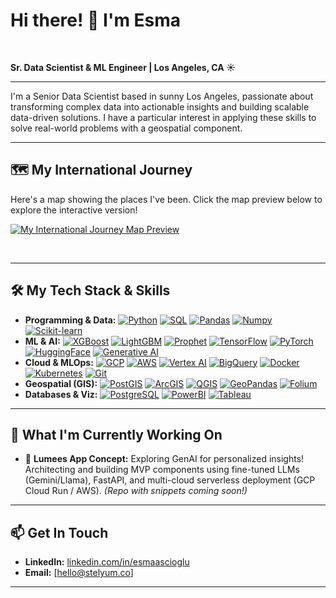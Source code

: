 # Hi there! 👋 I'm Esma

<picture>
  <source media="(prefers-color-scheme: dark)" srcset="[URL_TO_DARK_MODE_BANNER_IMAGE - Optional]">
  <source media="(prefers-color-scheme: light)" srcset="[URL_TO_LIGHT_MODE_BANNER_IMAGE - Optional]">
  </picture>

<br/>

**Sr. Data Scientist & ML Engineer | Los Angeles, CA ☀️**

---

I'm a Senior Data Scientist based in sunny Los Angeles, passionate about transforming complex data into actionable insights and building scalable data-driven solutions. I have a particular interest in applying these skills to solve real-world problems with a geospatial component.

---

## 🗺️ My International Journey

Here's a map showing the places I've been. Click the map preview below to explore the interactive version!

[![My International Journey Map Preview](my_journey_map_preview.png)](my_journey_map.html)


<br/>

---

## 🛠️ My Tech Stack & Skills

* **Programming & Data:**
    [![Python][Python-badge]][Python-url] [![SQL][SQL-badge]][SQL-url] [![Pandas][Pandas-badge]][Pandas-url] [![Numpy][Numpy-badge]][Numpy-url] [![Scikit-learn][Scikit-learn-badge]][Scikit-learn-url]
* **ML & AI:**
    [![XGBoost][XGBoost-badge]][XGBoost-url] [![LightGBM][LightGBM-badge]][LightGBM-url] [![Prophet][Prophet-badge]][Prophet-url] [![TensorFlow][TensorFlow-badge]][TensorFlow-url] [![PyTorch][PyTorch-badge]][PyTorch-url] [![HuggingFace][HuggingFace-badge]][HuggingFace-url] [![Generative AI][GenAI-badge]][GenAI-url]
* **Cloud & MLOps:**
    [![GCP][GCP-badge]][GCP-url] [![AWS][AWS-badge]][AWS-url] [![Vertex AI][VertexAI-badge]][VertexAI-url] [![BigQuery][BigQuery-badge]][BigQuery-url] [![Docker][Docker-badge]][Docker-url] [![Kubernetes][Kubernetes-badge]][Kubernetes-url] [![Git][Git-badge]][Git-url]
* **Geospatial (GIS):**
    [![PostGIS][PostGIS-badge]][PostGIS-url] [![ArcGIS][ArcGIS-badge]][ArcGIS-url] [![QGIS][QGIS-badge]][QGIS-url] [![GeoPandas][GeoPandas-badge]][GeoPandas-url] [![Folium][Folium-badge]][Folium-url]
* **Databases & Viz:**
    [![PostgreSQL][PostgreSQL-badge]][PostgreSQL-url] [![PowerBI][PowerBI-badge]][PowerBI-url] [![Tableau][Tableau-badge]][Tableau-url]

---

## 🔭 What I'm Currently Working On

* 🚀 **Lumees App Concept:** Exploring GenAI for personalized insights! Architecting and building MVP components using fine-tuned LLMs (Gemini/Llama), FastAPI, and multi-cloud serverless deployment (GCP Cloud Run / AWS). *(Repo with snippets coming soon!)*

---

## 📫 Get In Touch

* **LinkedIn:** [linkedin.com/in/esmaascioglu](https://www.linkedin.com/in/esmaascioglu)
* **Email:** [hello@stelyum.co]

---

[Python-badge]: https://img.shields.io/badge/Python-3776AB?style=for-the-badge&logo=python&logoColor=white
[Python-url]: https://www.python.org/
[SQL-badge]: https://img.shields.io/badge/SQL-00758F?style=for-the-badge&logo=sql&logoColor=white
[SQL-url]: https://en.wikipedia.org/wiki/SQL
[Pandas-badge]: https://img.shields.io/badge/Pandas-150458?style=for-the-badge&logo=pandas&logoColor=white
[Pandas-url]: https://pandas.pydata.org/
[Numpy-badge]: https://img.shields.io/badge/Numpy-013243?style=for-the-badge&logo=numpy&logoColor=white
[Numpy-url]: https://numpy.org/
[Scikit-learn-badge]: https://img.shields.io/badge/scikit_learn-F7931E?style=for-the-badge&logo=scikit-learn&logoColor=white
[Scikit-learn-url]: https://scikit-learn.org/stable/
[XGBoost-badge]: https://img.shields.io/badge/XGBoost-8A2BE2?style=for-the-badge&logo=xgboost&logoColor=white
[XGBoost-url]: https://xgboost.ai/
[LightGBM-badge]: https://img.shields.io/badge/LightGBM-00C49F?style=for-the-badge&logo=lightgbm&logoColor=white
[LightGBM-url]: https://lightgbm.readthedocs.io/
[Prophet-badge]: https://img.shields.io/badge/Prophet-007BFF?style=for-the-badge&logo=facebook&logoColor=white
[Prophet-url]: https://facebook.github.io/prophet/
[TensorFlow-badge]: https://img.shields.io/badge/TensorFlow-FF6F00?style=for-the-badge&logo=tensorflow&logoColor=white
[TensorFlow-url]: https://www.tensorflow.org/
[PyTorch-badge]: https://img.shields.io/badge/PyTorch-EE4C2C?style=for-the-badge&logo=pytorch&logoColor=white
[PyTorch-url]: https://pytorch.org/
[HuggingFace-badge]: https://img.shields.io/badge/%F0%9F%A4%97_Hugging_Face-FFD21E?style=for-the-badge&logo=huggingface&logoColor=black
[HuggingFace-url]: https://huggingface.co/
[GenAI-badge]: https://img.shields.io/badge/Generative_AI-8A2BE2?style=for-the-badge&logo=openai&logoColor=white
[GenAI-url]: https://www.googlecloudcommunity.com/gc/Generative-AI/ct-p/generative-ai
[GCP-badge]: https://img.shields.io/badge/Google_Cloud-4285F4?style=for-the-badge&logo=google-cloud&logoColor=white
[GCP-url]: https://cloud.google.com/
[AWS-badge]: https://img.shields.io/badge/AWS-232F3E?style=for-the-badge&logo=amazon-aws&logoColor=white
[AWS-url]: https://aws.amazon.com/
[VertexAI-badge]: https://img.shields.io/badge/Vertex_AI-4285F4?style=for-the-badge&logo=google-cloud&logoColor=white
[VertexAI-url]: https://cloud.google.com/vertex-ai
[BigQuery-badge]: https://img.shields.io/badge/BigQuery-4285F4?style=for-the-badge&logo=google-cloud&logoColor=white
[BigQuery-url]: https://cloud.google.com/bigquery
[Docker-badge]: https://img.shields.io/badge/Docker-2496ED?style=for-the-badge&logo=docker&logoColor=white
[Docker-url]: https://www.docker.com/
[Kubernetes-badge]: https://img.shields.io/badge/Kubernetes-326CE5?style=for-the-badge&logo=kubernetes&logoColor=white
[Kubernetes-url]: https://kubernetes.io/
[Git-badge]: https://img.shields.io/badge/Git-F05032?style=for-the-badge&logo=git&logoColor=white
[Git-url]: https://git-scm.com/
[PostGIS-badge]: https://img.shields.io/badge/PostGIS-FF9900?style=for-the-badge&logo=postgresql&logoColor=white
[PostGIS-url]: https://postgis.net/
[ArcGIS-badge]: https://img.shields.io/badge/ArcGIS-007AC2?style=for-the-badge&logo=esri&logoColor=white
[ArcGIS-url]: https://www.esri.com/en-us/arcgis/about-arcgis/overview
[QGIS-badge]: https://img.shields.io/badge/QGIS-589632?style=for-the-badge&logo=qgis&logoColor=white
[QGIS-url]: https://qgis.org/en/site/
[GeoPandas-badge]: https://img.shields.io/badge/GeoPandas-139494?style=for-the-badge
[GeoPandas-url]: https://geopandas.org/
[Folium-badge]: https://img.shields.io/badge/Folium-3186cc?style=for-the-badge
[Folium-url]: https://python-visualization.github.io/folium/
[PostgreSQL-badge]: https://img.shields.io/badge/PostgreSQL-4169E1?style=for-the-badge&logo=postgresql&logoColor=white
[PostgreSQL-url]: https://www.postgresql.org/
[PowerBI-badge]: https://img.shields.io/badge/Power_BI-F2C811?style=for-the-badge&logo=power-bi&logoColor=black
[PowerBI-url]: https://powerbi.microsoft.com/
[Tableau-badge]: https://img.shields.io/badge/Tableau-E97627?style=for-the-badge&logo=tableau&logoColor=white
[Tableau-url]: https://www.tableau.com/
